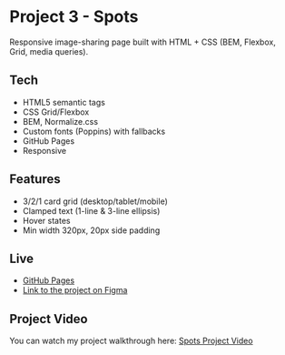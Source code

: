 # Project 3 - Spots

Responsive image-sharing page built with HTML + CSS (BEM, Flexbox, Grid, media queries).

## Tech

- HTML5 semantic tags
- CSS Grid/Flexbox
- BEM, Normalize.css
- Custom fonts (Poppins) with fallbacks
- GitHub Pages
- Responsive

## Features

- 3/2/1 card grid (desktop/tablet/mobile)
- Clamped text (1-line & 3-line ellipsis)
- Hover states
- Min width 320px, 20px side padding

## Live

- [GitHub Pages](https://geoffreyg3655.github.io/se_project_spots/)
- [Link to the project on Figma](https://www.figma.com/file/BBNm2bC3lj8QQMHlnqRsga/Sprint-3-Project-%E2%80%94-Spots?type=design&node-id=2%3A60&mode=design&t=afgNFybdorZO6cQo-1)

## Project Video

You can watch my project walkthrough here: [Spots Project Video](https://drive.google.com/file/d/1bI5gGgsrKmGWdgXIaaQn4Tg0oDMV0Vl6/view?usp=sharing)
